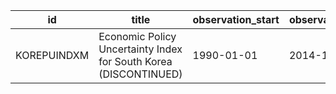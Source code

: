 | id          | title                                                            | observation_start   | observation_end   |
|-------------|------------------------------------------------------------------|---------------------|-------------------|
| KOREPUINDXM | Economic Policy Uncertainty Index for South Korea (DISCONTINUED) | 1990-01-01          | 2014-12-01        |